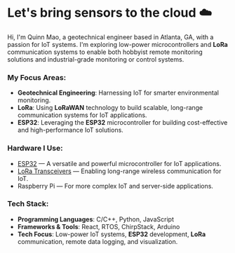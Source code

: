 # Let's bring sensors to the cloud ☁️

Hi, I'm Quinn Mao, a geotechnical engineer based in Atlanta, GA, with a passion for IoT systems. I'm exploring low-power microcontrollers and **LoRa** communication systems to enable both hobbyist remote monitoring solutions and industrial-grade monitoring or control systems.

### My Focus Areas:
- **Geotechnical Engineering**: Harnessing IoT for smarter environmental monitoring.
- **LoRa**: Using **LoRaWAN** technology to build scalable, long-range communication systems for IoT applications.
- **ESP32**: Leveraging the **ESP32** microcontroller for building cost-effective and high-performance IoT solutions.

### Hardware I Use:
- [ESP32](https://www.espressif.com/en/products/socs/esp32) — A versatile and powerful microcontroller for IoT applications.
- [LoRa Transceivers](https://www.semtech.com/products/wireless-rf/lora-connect/sx1276) — Enabling long-range wireless communication for IoT.
- Raspberry Pi — For more complex IoT and server-side applications.

### Tech Stack:
- **Programming Languages**: C/C++, Python, JavaScript
- **Frameworks & Tools**: React, RTOS, ChirpStack, Arduino
- **Tech Focus**: Low-power IoT systems, **ESP32** development, **LoRa** communication, remote data logging, and visualization.
